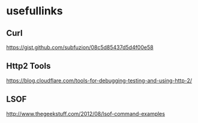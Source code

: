 # usefullinks
## Curl  
https://gist.github.com/subfuzion/08c5d85437d5d4f00e58
## Http2 Tools
https://blog.cloudflare.com/tools-for-debugging-testing-and-using-http-2/
## LSOF
http://www.thegeekstuff.com/2012/08/lsof-command-examples
